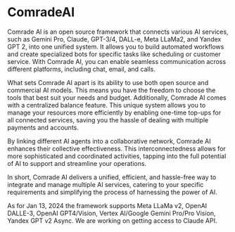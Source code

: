 # ComradeAI
Comrade AI is an open source framework that connects various AI services, such as Gemini Pro, Claude, GPT-3/4, DALL-e, Meta LLaMa2, and Yandex GPT 2, into one unified system. It allows you to build automated workflows and create specialized bots for specific tasks like scheduling or customer service. With Comrade AI, you can enable seamless communication across different platforms, including chat, email, and calls.

What sets Comrade AI apart is its ability to use both open source and commercial AI models. This means you have the freedom to choose the tools that best suit your needs and budget. Additionally, Comrade AI comes with a centralized balance feature. This unique system allows you to manage your resources more efficiently by enabling one-time top-ups for all connected services, saving you the hassle of dealing with multiple payments and accounts.

By linking different AI agents into a collaborative network, Comrade AI enhances their collective effectiveness. This interconnectedness allows for more sophisticated and coordinated activities, tapping into the full potential of AI to support and streamline your operations.

In short, Comrade AI delivers a unified, efficient, and hassle-free way to integrate and manage multiple AI services, catering to your specific requirements and simplifying the process of harnessing the power of AI.

As for Jan 13, 2024 the framework supports Meta LLaMa v2, OpenAI DALLE-3, OpenAI GPT4/Vision, Vertex AI/Google Gemini Pro/Pro Vision, Yandex GPT v2 Async. We are working on getting access to Claude API. 